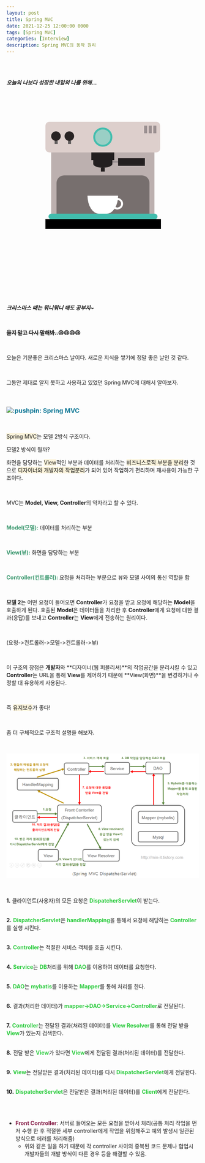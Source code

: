 ```yaml
---
layout: post
title: Spring MVC
date: 2021-12-25 12:00:00 0000
tags: [Spring MVC]
categories: [Interview]
description: Spring MVC의 동작 원리
---
```


<br><br>

_**오늘의 나보다 성장한 내일의 나를 위해...**_

<br>

<br><br>

<style>
.containercoffee {
  width: 300px;
  height: 280px;
  position: relative;
  top: calc(50% - 140px);
  left: calc(50% - 150px);
}
.coffee-header {
  width: 100%;
  height: 80px;
  position: absolute;
  top: 0;
  left: 0;
  background-color: #ddcfcc;
  border-radius: 10px;
}
.coffee-header__buttons {
  width: 25px;
  height: 25px;
  position: absolute;
  top: 25px;
  background-color: #282323;
  border-radius: 50%;
}
.coffee-header__buttons::after {
  content: "";
  width: 8px;
  height: 8px;
  position: absolute;
  bottom: -8px;
  left: calc(50% - 4px);
  background-color: #615e5e;
}
.coffee-header__button-one {
  left: 15px;
}
.coffee-header__button-two {
  left: 50px;
}
.coffee-header__display {
  width: 50px;
  height: 50px;
  position: absolute;
  top: calc(50% - 25px);
  left: calc(50% - 25px);
  border-radius: 50%;
  background-color: #9acfc5;
  border: 5px solid #43beae;
  box-sizing: border-box;
}
.coffee-header__details {
  width: 8px;
  height: 20px;
  position: absolute;
  top: 10px;
  right: 10px;
  background-color: #9b9091;
  box-shadow: -12px 0 0 #9b9091, -24px 0 0 #9b9091;
}
.coffee-medium {
  width: 90%;
  height: 160px;
  position: absolute;
  top: 80px;
  left: calc(50% - 45%);
  background-color: #bcb0af;
}
.coffee-medium:before {
  content: "";
  width: 90%;
  height: 100px;
  background-color: #776f6e;
  position: absolute;
  bottom: 0;
  left: calc(50% - 45%);
  border-radius: 20px 20px 0 0;
}
.coffe-medium__exit {
  width: 60px;
  height: 20px;
  position: absolute;
  top: 0;
  left: calc(50% - 30px);
  background-color: #231f20;
}
.coffe-medium__exit::before {
  content: "";
  width: 50px;
  height: 20px;
  border-radius: 0 0 50% 50%;
  position: absolute;
  bottom: -20px;
  left: calc(50% - 25px);
  background-color: #231f20;
}
.coffe-medium__exit::after {
  content: "";
  width: 10px;
  height: 10px;
  position: absolute;
  bottom: -30px;
  left: calc(50% - 5px);
  background-color: #231f20;
}
.coffee-medium__arm {
  width: 70px;
  height: 20px;
  position: absolute;
  top: 15px;
  right: 25px;
  background-color: #231f20;
}
.coffee-medium__arm::before {
  content: "";
  width: 15px;
  height: 5px;
  position: absolute;
  top: 7px;
  left: -15px;
  background-color: #9e9495;
}
.coffee-medium__cup {
  width: 80px;
  height: 47px;
  position: absolute;
  bottom: 0;
  left: calc(50% - 40px);
  background-color: #FFF;
  border-radius: 0 0 70px 70px / 0 0 110px 110px;
}
.coffee-medium__cup::after {
  content: "";
  width: 20px;
  height: 20px;
  position: absolute;
  top: 6px;
  right: -13px;
  border: 5px solid #FFF;
  border-radius: 50%;
}
@keyframes liquid {
  0% {
    height: 0px;  
    opacity: 1;
  }
  5% {
    height: 0px;  
    opacity: 1;
  }
  20% {
    height: 62px;  
    opacity: 1;
  }
  95% {
    height: 62px;
    opacity: 1;
  }
  100% {
    height: 62px;
    opacity: 0;
  }
}
.coffee-medium__liquid {
  width: 6px;
  height: 63px;
  opacity: 0;
  position: absolute;
  top: 50px;
  left: calc(50% - 3px);
  background-color: #74372b;
  animation: liquid 4s 4s linear infinite;
}
.coffee-medium__smoke {
  width: 8px;
  height: 20px;
  position: absolute;  
  border-radius: 5px;
  background-color: #b3aeae;
}
@keyframes smokeOne {
  0% {
    bottom: 20px;
    opacity: 0;
  }
  40% {
    bottom: 50px;
    opacity: .5;
  }
  80% {
    bottom: 80px;
    opacity: .3;
  }
  100% {
    bottom: 80px;
    opacity: 0;
  }
}
@keyframes smokeTwo {
  0% {
    bottom: 40px;
    opacity: 0;
  }
  40% {
    bottom: 70px;
    opacity: .5;
  }
  80% {
    bottom: 80px;
    opacity: .3;
  }
  100% {
    bottom: 80px;
    opacity: 0;
  }
}
.coffee-medium__smoke-one {
  opacity: 0;
  bottom: 50px;
  left: 102px;
  animation: smokeOne 3s 4s linear infinite;
}
.coffee-medium__smoke-two {
  opacity: 0;
  bottom: 70px;
  left: 118px;
  animation: smokeTwo 3s 5s linear infinite;
}
.coffee-medium__smoke-three {
  opacity: 0;
  bottom: 65px;
  right: 118px;
  animation: smokeTwo 3s 6s linear infinite;
}
.coffee-medium__smoke-for {
  opacity: 0;
  bottom: 50px;
  right: 102px;
  animation: smokeOne 3s 5s linear infinite;
}
.coffee-footer {
  width: 95%;
  height: 15px;
  position: absolute;
  bottom: 25px;
  left: calc(50% - 47.5%);
  background-color: #41bdad;
  border-radius: 10px;
}
.coffee-footer::after {
  content: "";
  width: 106%;
  height: 26px;
  position: absolute;
  bottom: -25px;
  left: -8px;
  background-color: #000;
}
</style>

<div class="containercoffee">
    <div class="coffee-header">
      <div class="coffee-header__buttons coffee-header__button-one"></div>
      <div class="coffee-header__buttons coffee-header__button-two"></div>
      <div class="coffee-header__display"></div>
      <div class="coffee-header__details"></div>
    </div>
    <div class="coffee-medium">
      <div class="coffe-medium__exit"></div>
      <div class="coffee-medium__arm"></div>
      <div class="coffee-medium__liquid"></div>
      <div class="coffee-medium__smoke coffee-medium__smoke-one"></div>
      <div class="coffee-medium__smoke coffee-medium__smoke-two"></div>
      <div class="coffee-medium__smoke coffee-medium__smoke-three"></div>
      <div class="coffee-medium__smoke coffee-medium__smoke-for"></div>
      <div class="coffee-medium__cup"></div>
    </div>
    <div class="coffee-footer"></div>
</div>

<br><br><br><br><br><br><br><br>

<br>

**_크리스마스 때는 뭐니뭐니 해도 공부지~_**

<br>

**~~울지 말고 다시 말해봐..:cry::cry::cry::cry:~~**

<br>

오늘은 기분좋은 크리스마스 날이다. 새로운 지식을 쌓기에 정말 좋은 날인 것 같다.

<br>

그동안 제대로 알지 못하고 사용하고 있었던 Spring MVC에 대해서 알아보자.

<br>

<h3 style="color:#107896;  font-weight:bold">
<img class="emoji" title=":pushpin:" alt=":pushpin:" src="https://github.githubassets.com/images/icons/emoji/unicode/1f4cc.png" height="30" width="30"> Spring MVC
</h3>

<br>

<span style="background: rgb(251,243,219)">Spring MVC</span>는 모델 2방식 구조이다.

모델2 방식이 뭘까?

화면을 담당하는 <span style="background: rgb(251,243,219)">View</span>적인 부분과 데이터를 처리하는 <span style="background: rgb(251,243,219)">비즈니스로직 부분을 분리</span>한 것으로 <span style="background: rgb(251,243,219)">디자이너와 개발자의 작업분리</span>가 되어 있어 작업하기 편리하며 재사용이 가능한 구조이다.

<br>

MVC는 **Model, View, Controller**의 약자라고 할 수 있다.

<br>

<span style="color:#3D9970; font-weight:bold">Model(모델):</span> 데이터를 처리하는 부분

<br>

<span style="color:#3D9970; font-weight:bold">View(뷰):</span> 화면을 담당하는 부분

<br>

<span style="color:#3D9970; font-weight:bold">Controller(컨트롤러): </span> 요청을 처리하는 부분으로 뷰와 모델 사이의 통신 역할을 함

<br>

**모델 2**는 어떤 요청이 들어오면 **Controller**가 요청을 받고 요청에 해당하는 **Model**을 호출하게 된다. 호출된 **Model**은 데이터들을 처리한 후 **Controller**에게 요청에 대한 결과(응답)를 보내고 **Controller**는 **View**에게 전송하는 원리이다.

<br>

(요청->컨트롤러->모델->컨트롤러->뷰)

<br>

이 구조의 장점은 **개발자**와 **디자이너(웹 퍼블리셔)**의 작업공간을 분리시킬 수 있고 **Controller**는 URL을 통해 **View**를 제어하기 때문에 **View(화면)**을 변경하거나 수정할 대 유용하게 사용된다.

<br>

즉 <span style="background: rgb(251,243,219)">유지보수</span>가 좋다!

<br>

좀 더 구체적으로 구조적 설명을 해보자.

<br>

![](/images/Interview/post13/2021-12-26-00-24-51.png?style=centerme)

<br>

**1.** 클라이언트(사용자)의 모든 요청은 <span style="color:#2ECC40; font-weight:bold">DispatcherServlet</span>이 받는다.<br><br>

**2.** <span style="color:#2ECC40; font-weight:bold">DispatcherServlet</span>은 <span style="color:#2ECC40; font-weight:bold">handlerMapping</span>을 통해서 요청에 해당하는 <span style="color:#2ECC40; font-weight:bold">Controller</span>를 실행 시킨다.<br><br>

**3.** <span style="color:#2ECC40; font-weight:bold">Controller</span>는 적절한 서비스 객체를 호출 시킨다.<br><br>

**4.** <span style="color:#2ECC40; font-weight:bold">Service</span>는 <span style="color:#2ECC40; font-weight:bold">DB</span>처리를 위해 <span style="color:#2ECC40; font-weight:bold">DAO</span>를 이용하여 데이터를 요청한다.<br><br>

**5.** <span style="color:#2ECC40; font-weight:bold">DAO</span>는 <span style="color:#2ECC40; font-weight:bold">mybatis</span>를 이용하는 <span style="color:#2ECC40; font-weight:bold">Mapper</span>를 통해 처리를 한다.<br><br>

**6.** 결과(처리한 데이터)가 <span style="color:#2ECC40; font-weight:bold">mapper->DAO->Service->Controller</span>로 전달된다.<br><br>

**7.** <span style="color:#2ECC40; font-weight:bold">Controller</span>는 전달된 결과(처리된 데이터)를 <span style="color:#2ECC40; font-weight:bold">View Resolver</span>를 통해 전달 받을 <span style="color:#2ECC40; font-weight:bold">View</span>가 있는지 검색한다.<br><br>

**8.** 전달 받은 <span style="color:#2ECC40; font-weight:bold">View</span>가 있다면 <span style="color:#2ECC40; font-weight:bold">View</span>에게 전달된 결과(처리된 데이터)를 전달한다.<br><br>

**9.** <span style="color:#2ECC40; font-weight:bold">View</span>는 전달받은 결과(처리된 데이터)를 다시 <span style="color:#2ECC40; font-weight:bold">DispatcherServlet</span>에게 전달한다.<br><br>

**10.** <span style="color:#2ECC40; font-weight:bold">DispatcherServlet</span>은 전달받은 결과(처리된 데이터)를 <span style="color:#2ECC40; font-weight:bold">Client</span>에게 전달한다.

<br><br>

- <span style="color: rgba(131, 24, 67); font-weight:bold">Front Controller</span>: 서버로 들어오는 모든 요청을 받아서 처리(공통 처리 작업을 먼저 수행 한 후 적절한 세부 controller에게 작업을 위힘해주고 예외 발생시 일관된 방식으로 에러를 처리해줌)
  - 위와 같은 일을 하기 때문에 각 controller 사이의 중복된 코드 문제나 협업시 개발자들의 개발 방식이 다른 경우 등을 해결할 수 있음.

<br>

